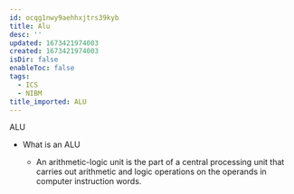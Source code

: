 ```yaml
---
id: ocqg1nwy9aehhxjtrs39kyb
title: Alu
desc: ''
updated: 1673421974003
created: 1673421974003
isDir: false
enableToc: false
tags:
  - ICS
  - NIBM
title_imported: ALU
---
```


ALU

-   What is an ALU

    -   An arithmetic-logic unit is the part of a central processing unit that carries out arithmetic and logic operations on the operands in computer instruction words.
